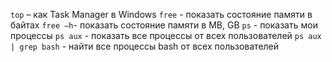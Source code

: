 `top` – как Task Manager в Windows 
`free` - показать состояние памяти в байтах 
`free –h`- показать состояние памяти в MB, GB 
`ps` - показать мои процессы 
`ps aux` - показать все процессы от всех пользователей 
`ps aux | grep bash` - найти все процессы bash от всех пользователей
